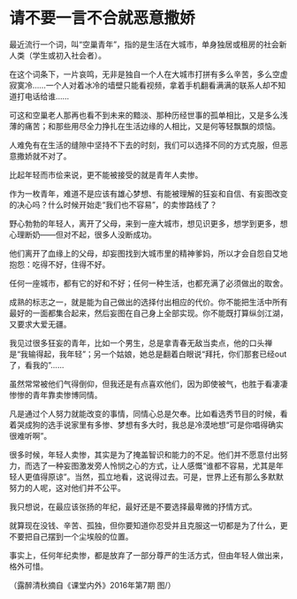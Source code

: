 # 请不要一言不合就恶意撒娇

最近流行一个词，叫“空巢青年”，指的是生活在大城市，单身独居或租房的社会新人类（学生或初入社会者）。 

在这个词条下，一片哀鸣，无非是独自一个人在大城市打拼有多么辛苦，多么空虚寂寞冷……一个人对着冰冷的墙壁只能看视频，拿着手机翻看满满的联系人却不知道打电话给谁…… 

可这和空巢老人那再也看不到未来的黯淡、那种历经世事的孤单相比，又是多么浅薄的痛苦；和那些用尽全力挣扎在生活边缘的人相比，又是何等轻飘飘的烦恼。 

人难免有在生活的缝隙中坚持不下去的时刻，我们可以选择不同的方式克服，但恶意撒娇就不对了。 

比起年轻而市侩来说，更不能被接受的就是青年人卖惨。 

作为一枚青年，难道不是应该有雄心梦想、有能被理解的狂妄和自信、有妄图改变的决心吗？什么时候开始走“我们也不容易”，的卖惨路线了？ 

野心勃勃的年轻人，离开了父母，来到一座大城市，想见识更多，想学到更多，想心理断奶——但对不起，很多人没断成功。 

他们离开了血缘上的父母，却妄图找到大城市里的精神爹妈，所以才会自怨自艾地抱怨：吃得不好，住得不好。 

任何一座城市，都有它的好和不好；任何一种生活，也都充满了必须做出的取舍。 

成熟的标志之一，就是能为自己做出的选择付出相应的代价。你不能把生活中所有最好的一面都集合起来，然后妄图在自己身上全部实现。你不能既打算纵剑江湖，又要求大爱无疆。 

我见过很多狂妄的青年，比如一个男生，总是拿青春无敌当卖点，他的口头禅是“我输得起，我年轻”；另一个姑娘，她总是翻着白眼说“拜托，你们那套已经out了，看我的”…… 

虽然常常被他们气得倒仰，但我还是有点喜欢他们，因为即使被气，也胜于看凄凄惨惨的青年靠卖惨博同情。 

凡是通过个人努力就能改变的事情，同情心总是欠奉。比如看选秀节目的时候，看着哭成狗的选手说家里有多惨、梦想有多大时，我总是冷漠地想“可是你唱得确实很难听啊”。 

很多时候，年轻人卖惨，其实是为了掩盖智识和能力的不足。他们并不愿意付出努力，而选了一种妄图激发旁人怜悯之心的方式，让人感慨“谁都不容易，尤其是年轻人更值得原谅”。当然，孤立地看，这说得过去。可是，世界上还有那么多默默努力的人呢，这对他们并不公平。 

我只想说，在最应该张扬的年纪，最好还是不要选择最卑微的抒情方式。 

就算现在没钱、辛苦、孤独，但你要知道你忍受并且克服这一切都是为了什么，更不要把自己摆到一个尘埃般的位置。 

事实上，任何年纪卖惨，都是放弃了一部分尊严的生活方式，但由年轻人做出来，格外可惜。 

（露醉清秋摘自《课堂内外》2016年第7期 图/）